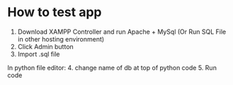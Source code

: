 # How to test app
1. Download XAMPP Controller and run Apache + MySql (Or Run SQL File in other hosting environment)
2. Click Admin button
3. Import .sql file
  
  In python file editor:
   4. change name of db at top of python code
   5. Run code
